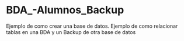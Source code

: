 # BDA_-Alumnos_Backup
Ejemplo de como crear una base de datos.
Ejemplo de como relacionar tablas en una BDA  y un Backup de otra base de datos 
